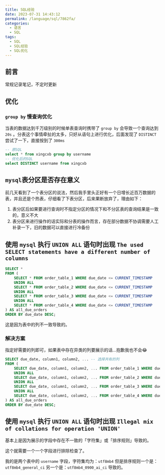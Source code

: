 ```yaml
---
title: SQL经验
date: 2023-07-31 14:43:12
permalink: /language/sql/7862fa/
categories:
  - 语言
  - SQL
tags:
  - SQL
  - SQL经验
  - SQL优化
---
```


## 前言

常规记录笔记，不定时更新

<!-- more -->

<InArticleAdsense
    data-ad-client="ca-pub-1725717718088510"
    data-ad-slot="7426219401">
</InArticleAdsense>

## 优化

### `group by` 慢查询优化

当表的数据达到千万级别的时候单表查询时携带了 `group by` 会导致一个查询达到 `20s` 。分表这个事情牵扯的太多，只好从语句上进行优化，后面发现了 `DISTINCT` 尝试了一下，直接按到了 `300ms`

``` sql
-- 原SQL
select * from xingcxb group by username
-- 优化后的SQL
select DISTINCT username from xingcxb
```

## `mysql`表分区是否存在意义

前几天看到了一个表分区的说法，然后我手里头正好有一个日增长近百万数据的表，并且还是个热表，仔细看了下表分区，后来果断放弃了，理由如下：

1. 表分区后如果要进行查询时不指定分区的情况下和不分区表的查询结果是一致的，意义不大
2. 表分区来进行操作的话实际和分表的操作而言，存在部分数据不协调需要人工补录一下，旧的数据可以直接进行冷备份


## 使用 `mysql` 执行 `UNION ALL` 语句时出现 `The used SELECT statements have a different number of columns`

``` sql
SELECT *
FROM (
    SELECT * FROM order_table_1 WHERE due_date <= CURRENT_TIMESTAMP 
    UNION ALL
    SELECT * FROM order_table_2 WHERE due_date <= CURRENT_TIMESTAMP 
    UNION ALL
    SELECT * FROM order_table_3 WHERE due_date <= CURRENT_TIMESTAMP 
    UNION ALL
    SELECT * FROM order_table_4 WHERE due_date <= CURRENT_TIMESTAMP 
) AS all_due_orders
ORDER BY due_date DESC;
```

这是因为表中的列不一致导致的。

### 解决方案

指定好需要的列即可，如果表中存在异类的列要展示的话...抱歉我也不会😂

``` sql
SELECT due_date, column1, column2, ... -- 选择共有的列
FROM (
    SELECT due_date, column1, column2, ... FROM order_table_1 WHERE due_date <= CURRENT_TIMESTAMP
    UNION ALL
    SELECT due_date, column1, column2, ... FROM order_table_2 WHERE due_date <= CURRENT_TIMESTAMP
    UNION ALL
    SELECT due_date, column1, column2, ... FROM order_table_3 WHERE due_date <= CURRENT_TIMESTAMP
    UNION ALL
    SELECT due_date, column1, column2, ... FROM order_table_4 WHERE due_date <= CURRENT_TIMESTAMP
) AS all_due_orders
ORDER BY due_date DESC;
```

## 使用 `mysql` 执行 `UNION ALL` 语句时出现 `Illegal mix of collations for operation 'UNION'`

基本上是因为展示的字段中存在不一致的「字符集」或「排序规则」导致的。

这个就需要一个一个字段进行排除检查了。

我的是两个表中的 `username` 字段，字符集均为：`utf8mb4` 但是排序规则一个是：`utf8mb4_general_ci` 另一个是：`utf8mb4_0900_ai_ci` 导致的。
